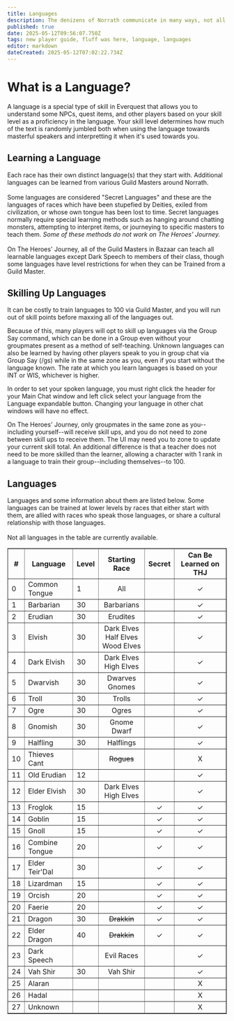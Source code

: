 ```yaml
---
title: Languages
description: The denizens of Norrath communicate in many ways, not all of them spoken.
published: true
date: 2025-05-12T09:56:07.750Z
tags: new player guide, fluff was here, language, languages
editor: markdown
dateCreated: 2025-05-12T07:02:22.734Z
---
```


# What is a Language?
A language is a special type of skill in Everquest that allows you to understand some NPCs, quest items, and other players based on your skill level as a proficiency in the language. Your skill level determines how much of the text is randomly jumbled both when using the language towards masterful speakers and interpretting it when it's used towards you.

## Learning a Language
Each race has their own distinct language(s) that they start with. Additional languages can be learned from various Guild Masters around Norrath. <br><br>Some languages are considered "Secret Languages" and these are the languages of races which have been stupefied by Deities, exiled from civilization, or whose own tongue has been lost to time. Secret languages normally require special learning methods such as hanging around chatting monsters, attempting to interpret items, or journeying to specific masters to teach them. <i>Some of these methods do not work on The Heroes' Journey.</i> <br><br>On The Heroes' Journey, all of the Guild Masters in Bazaar can teach all learnable languages except Dark Speech to members of their class, though some languages have level restrictions for when they can be Trained from a Guild Master.

## Skilling Up Languages
It can be costly to train languages to 100 via Guild Master, and you will run out of skill points before maxxing all of the languages out.

Because of this, many players will opt to skill up languages via the Group Say command, which can be done in a Group even without your groupmates present as a method of self-teaching. Unknown languages can also be learned by having other players speak to you in group chat via Group Say (/gs) while in the same zone as you, even if you start without the language known. The rate at which you learn languages is based on your INT or WIS, whichever is higher.

In order to set your spoken language, you must right click the header for your Main Chat window and left click select your language from the Language expandable button. Changing your language in other chat windows will have no effect.

On The Heroes' Journey, only groupmates in the same zone as you--including yourself--will receive skill ups, and you do not need to zone between skill ups to receive them. The UI may need you to zone to update your current skill total. An additional difference is that a teacher does not need to be more skilled than the learner, allowing a character with 1 rank in a language to train their group--including themselves--to 100.

## Languages
Languages and some information about them are listed below. Some languages can be trained at lower levels by races that either start with them, are allied with races who speak those languages, or share a cultural relationship with those languages. <br><br>Not all languages in the table are currently available.<br>
<table border="1">
  <tr>
    <th>#</th>
    <th>Language</th>
    <th>Level</th>
    <th>Starting Race</th>
    <th>Secret</th>
    <th>Can Be Learned on THJ</th>
  </tr>
  <tr>
    <td>0</td>
    <td>Common Tongue</td>
    <td>1</td>
    <td><center>All</center></td>
    <td></td>
    <td><center>✓</center></td>
  </tr>
  <tr>
    <td>1</td>
    <td>Barbarian</td>
    <td>30</td>
    <td><center>Barbarians</center></td>
    <td></td>
    <td><center>✓</center></td>
  </tr>
  <tr>
    <td>2</td>
    <td>Erudian</td>
    <td>30</td>
    <td><center>Erudites</center></td>
    <td></td>
    <td><center>✓</center></td>
  </tr>
  <tr>
    <td>3</td>
    <td>Elvish</td>
    <td>30</td>
    <td><center>Dark Elves<br>Half Elves<br>Wood Elves</center></td>
    <td></td>
    <td><center>✓</center></td>
  </tr>
  <tr>
    <td>4</td>
    <td>Dark Elvish</td>
    <td>30</td>
    <td><center>Dark Elves<br>High Elves</center></td>
    <td></td>
    <td><center>✓</center></td>
  </tr>
  <tr>
    <td>5</td>
    <td>Dwarvish</td>
    <td>30</td>
    <td><center>Dwarves<br>Gnomes</center></td>
    <td></td>
    <td><center>✓</center></td>
  </tr>
  <tr>
    <td>6</td>
    <td>Troll</td>
    <td>30</td>
    <td><center>Trolls</center></td>
    <td></td>
    <td><center>✓</center></td>
  </tr>
  <tr>
    <td>7</td>
    <td>Ogre</td>
    <td>30</td>
    <td><center>Ogres</center></td>
    <td></td>
    <td><center>✓</center></td>
  </tr>
  <tr>
    <td>8</td>
    <td>Gnomish</td>
    <td>30</td>
    <td><center>Gnome<br>Dwarf</center></td>
    <td></td>
    <td><center>✓</center></td>
  </tr>
  <tr>
    <td>9</td>
    <td>Halfling</td>
    <td>30</td>
    <td><center>Halflings</center></td>
    <td></td>
    <td><center>✓</center></td>
  </tr>
  <tr>
    <td>10</td>
    <td>Thieves Cant</td>
    <td></td>
    <td><center><s>Rogues</s></center></td>
    <td></td>
    <td><center>X</center></td>
  </tr>
  <tr>
    <td>11</td>
    <td>Old Erudian</td>
    <td>12</td>
    <td></td>
    <td></td>
    <td><center>✓</center></td>
  </tr>
  <tr>
    <td>12</td>
    <td>Elder Elvish</td>
    <td>30</td>
    <td><center>Dark Elves<br>High Elves</center></td>
    <td></td>
    <td><center>✓</center></td>
  </tr>
  <tr>
    <td>13</td>
    <td>Froglok</td>
    <td>15</td>
    <td></td>
    <td><center>✓</center></td>
    <td><center>✓</center></td>
  </tr>
  <tr>
    <td>14</td>
    <td>Goblin</td>
    <td>15</td>
    <td></td>
    <td><center>✓</center></td>
    <td><center>✓</center></td>
  </tr>
  <tr>
    <td>15</td>
    <td>Gnoll</td>
    <td>15</td>
    <td></td>
    <td><center>✓</center></td>
    <td><center>✓</center></td>
  </tr>
  <tr>
    <td>16</td>
    <td>Combine Tongue</td>
    <td>20</td>
    <td></td>
    <td><center>✓</center></td>
    <td><center>✓</center></td>
  </tr>
  <tr>
    <td>17</td>
    <td>Elder Teir'Dal</td>
    <td>30</td>
    <td></td>
    <td><center>✓</center></td>
    <td><center>✓</center></td>
  </tr>
  <tr>
    <td>18</td>
    <td>Lizardman</td>
    <td>15</td>
    <td></td>
    <td><center>✓</center></td>
    <td><center>✓</center></td>
  </tr>
  <tr>
    <td>19</td>
    <td>Orcish</td>
    <td>20</td>
    <td></td>
    <td><center>✓</center></td>
    <td><center>✓</center></td>
  </tr>
  <tr>
    <td>20</td>
    <td>Faerie</td>
    <td>20</td>
    <td></td>
    <td><center>✓</center></td>
    <td><center>✓</center></td>
  </tr>
  <tr>
    <td>21</td>
    <td>Dragon</td>
    <td>30</td>
    <td><center><s>Drakkin</s></center></td>
    <td><center>✓</center></td>
    <td><center>✓</center></td>
  </tr>
  <tr>
    <td>22</td>
    <td>Elder Dragon</td>
    <td>40</td>
    <td><center><s>Drakkin</s></center></td>
    <td><center>✓</center></td>
    <td><center>✓</center></td>
  </tr>
  <tr>
    <td>23</td>
    <td>Dark Speech</td>
    <td></td>
    <td><center>Evil Races</center></td>
    <td></td>
    <td><center>✓</center></td>
  </tr>
  <tr>
    <td>24</td>
    <td>Vah Shir</td>
    <td>30</td>
    <td><center>Vah Shir</center></td>
    <td></td>
    <td><center>✓</center></td>
  </tr>
  <tr>
    <td>25</td>
    <td>Alaran</td>
    <td></td>
    <td></td>
    <td></td>
    <td><center>X</center></td>
  </tr>
  <tr>
    <td>26</td>
    <td>Hadal</td>
    <td></td>
    <td></td>
    <td></td>
    <td><center>X</center></td>
  </tr>
  <tr>
    <td>27</td>
    <td>Unknown</td>
    <td></td>
    <td></td>
    <td></td>
    <td><center>X</center></td>
  </tr>
</table>